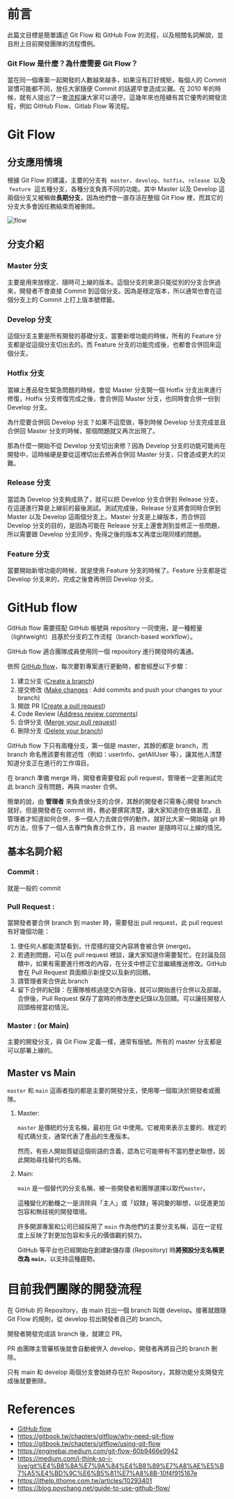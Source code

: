 # 前言

此篇文目標是簡單講述 Git Flow 和 GitHub Fow 的流程，以及相關名詞解說，並且附上目前開發團隊的流程慣例。

### Git Flow 是什麼？為什麼需要 Git Flow？

當在同一個專案一起開發的人數越來越多，如果沒有訂好規矩，每個人的 Commit 習慣可能都不同，放任大家隨便 Commit 的話遲早會造成災難。在 2010 年的時候，就有人提出了一套[流程](https://nvie.com/posts/a-successful-git-branching-model/)讓大家可以遵守。這幾年來也陸續有其它優秀的開發流程，例如 GitHub Flow、Gitlab Flow 等流程。

# Git Flow

## 分支應用情境

根據 Git Flow 的建議，主要的分支有  `master`、`develop`、`hotfix`、`release`  以及  `feature`  這五種分支，各種分支負責不同的功能。其中 Master 以及 Develop 這兩個分支又被稱做**長期分支**，因為他們會一直存活在整個 Git Flow 裡，而其它的分支大多會因任務結束而被刪除。

![flow](https://github.com/CAFECA-IO/WorkGuidelines/assets/105651918/afcf25f3-b822-4a9f-87df-bf0c72ac2cfd)

## 分支介紹
### Master 分支

主要是用來放穩定、隨時可上線的版本。這個分支的來源只能從別的分支合併過來，開發者不會直接 Commit 到這個分支。因為是穩定版本，所以通常也會在這個分支上的 Commit 上打上版本號標籤。

### Develop 分支

這個分支主要是所有開發的基礎分支，當要新增功能的時候，所有的 Feature 分支都是從這個分支切出去的。而 Feature 分支的功能完成後，也都會合併回來這個分支。

### Hotfix 分支

當線上產品發生緊急問題的時候，會從 Master 分支開一個 Hotfix 分支出來進行修復，Hotfix 分支修復完成之後，會合併回 Master 分支，也同時會合併一份到 Develop 分支。

為什麼要合併回 Develop 分支？如果不這麼做，等到時候 Develop 分支完成並且合併回 Master 分支的時候，那個問題就又再次出現了。

那為什麼一開始不從 Develop 分支切出來修？因為 Develop 分支的功能可能尚在開發中，這時候硬是要從這裡切出去修再合併回 Master 分支，只會造成更大的災難。

### Release 分支

當認為 Develop 分支夠成熟了，就可以把 Develop 分支合併到 Release 分支，在這邊進行算是上線前的最後測試。測試完成後，Release 分支將會同時合併到 Master 以及 Develop 這兩個分支上。Master 分支是上線版本，而合併回 Develop 分支的目的，是因為可能在 Release 分支上還會測到並修正一些問題，所以需要跟 Develop 分支同步，免得之後的版本又再度出現同樣的問題。

### Feature 分支

當要開始新增功能的時候，就是使用 Feature 分支的時候了。Feature 分支都是從 Develop 分支來的，完成之後會再併回 Develop 分支。

# GitHub flow

GitHub flow 需要搭配 GitHub 帳號與 repository 一同使用，是一種輕量（lightweight）且基於分支的工作流程（branch-based workflow）。

GitHub flow 適合團隊成員使用同一個 repository 進行開發時的溝通。

依照 [GitHub flow](https://docs.github.com/en/get-started/quickstart/github-flow)，每次要對專案進行更動時，都會經歷以下步驟：

1. 建立分支 ([Create a branch](https://docs.github.com/en/get-started/quickstart/github-flow#create-a-branch))
2. 提交修改 ([Make changes](https://docs.github.com/en/get-started/quickstart/github-flow#make-changes) : Add commits and push your changes to your branch)
3. 開啟 PR ([Create a pull request](https://docs.github.com/en/get-started/quickstart/github-flow#create-a-pull-request))
4. Code Review ([Address review comments](https://docs.github.com/en/get-started/quickstart/github-flow#address-review-comments))
5. 合併分支 ([Merge your pull request](https://docs.github.com/en/get-started/quickstart/github-flow#merge-your-pull-request))
6. 刪除分支 ([Delete your branch](https://docs.github.com/en/get-started/quickstart/github-flow#delete-your-branch))

GitHub flow 下只有兩種分支，第一個是 master，其餘的都是 branch，而 branch 命名應該要有敘述性（例如：userInfo、getAllUser 等），讓其他人清楚知道分支正在進行的工作項目。

在 branch 準備 merge 時，開發者需要發起 pull request，管理者一定要測試完此 branch 沒有問題，再與 master 合併。

簡單的說，由 **管理者** 來負責做分支的合併，其餘的開發者只需專心開發 branch 就好。但是開發者在 commit 時，務必要撰寫清楚，讓大家知道你在做甚麼，且管理者才知道如何合併，多一個人力去做合併的動作。就好比大家一開始碰 git 時的方法，但多了一個人去專門負責合併工作，且 master 是隨時可以上線的情況。

## 基本名詞介紹

### Commit :

就是一般的 commit

### Pull Request :

當開發者要合併 branch 到 master 時，需要發出 pull request，此 pull request 有好幾個功能：

1. 使任何人都能清楚看到，什麼樣的提交內容將會被合併 (merge)。
2. 若遇到問題，可以在 pull request 裡談，讓大家知道你需要幫忙。在討論及回饋中，如果有需要進行修改的內容，在分支中修正它並繼續推送修改。GitHub 會在 Pull Request 頁面顯示新提交以及新的回饋。
3. 請管理者來合併此 branch
4. 留下合併的紀錄：在團隊檢核過提交內容後，就可以開始進行合併以及部屬。合併後，Pull Request 保存了當時的修改歷史記錄以及回饋。可以讓任開發人回頭檢視當初情況。

### Master : (or Main)

主要的開發分支，與 Git Flow 定義一樣，通常有版號。所有的 master 分支都是可以部署上線的。


## Master vs Main

`master` 和 `main` 這兩者指的都是主要的開發分支，使用哪一個取決於開發者或團隊。

1. Master:

   `master` 是傳統的分支名稱，最初在 Git 中使用。它被用來表示主要的、穩定的程式碼分支，通常代表了產品的生產版本。

   然而，有些人開始質疑這個術語的含義，認為它可能帶有不當的歷史聯想，因此開始尋找替代的名稱。

2. Main:

   `main` 是一個替代的分支名稱，被一些開發者和團隊選擇以取代`master`。

   這種變化的動機之一是消除與「主人」或「奴隸」等詞彙的聯想，以促進更加包容和無歧視的開發環境。

   許多開源專案和公司已經採用了 `main` 作為他們的主要分支名稱，這在一定程度上反映了對更加包容和多元的價值觀的努力。

   GitHub 等平台也已經開始在創建新儲存庫 (Repository) 時**將預設分支名稱更改為 `main`**，以支持這種趨勢。

# 目前我們團隊的開發流程

在 GitHub 的 Repository，由 main 拉出一個 branch 叫做 develop。接著就跟隨 Git Flow 的規則，從 develop 拉出開發者自己的 branch。

開發者開發完成該 branch 後，就建立 PR。

PR 由團隊主管審核後就會自動被併入 develop，開發者再將自己的 branch 刪除。

只有 main 和 develop 兩個分支會始終存在於 Repository，其餘功能分支開發完成後就要刪除。

# References

- [GitHub flow](https://docs.github.com/en/get-started/quickstart/github-flow)
- https://gitbook.tw/chapters/gitflow/why-need-git-flow
- https://gitbook.tw/chapters/gitflow/using-git-flow
- https://enginebai.medium.com/git-flow-60b9466e9942
- https://medium.com/i-think-so-i-live/git%E4%B8%8A%E7%9A%84%E4%B8%89%E7%A8%AE%E5%B7%A5%E4%BD%9C%E6%B5%81%E7%A8%8B-10f4f915167e
- https://ithelp.ithome.com.tw/articles/10293401
- https://blog.poychang.net/guide-to-use-github-flow/
